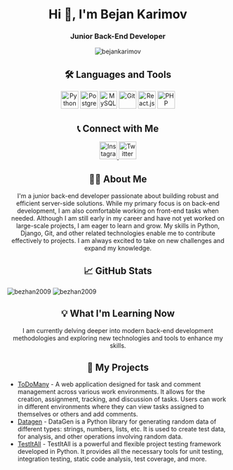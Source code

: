 <h1 align="center">Hi 👋, I'm Bejan Karimov</h1>
<h3 align="center">Junior Back-End Developer</h3>

<p align="center">
  <img src="https://komarev.com/ghpvc/?username=bejankarimov&label=Profile%20views&color=0e75b6&style=flat" alt="bejankarimov" />
</p>

<h2 align="center">🛠️ Languages and Tools</h2>

<p align="center">
  <img src="https://img.icons8.com/color/48/000000/python--v2.png" alt="Python" width="40" height="40"/>
  <img src="https://img.icons8.com/color/48/000000/postgreesql.png" alt="PostgreSQL" width="40" height="40"/>
  <img src="https://img.icons8.com/color/48/000000/mysql.png" alt="MySQL" width="40" height="40"/>
  <img src="https://img.icons8.com/color/48/000000/git.png" alt="Git" width="40" height="40"/>
  <img src="https://img.icons8.com/officel/40/000000/react.png" alt="React.js" width="40" height="40"/>
  <img src="https://img.icons8.com/color/48/000000/php.png" alt="PHP" width="40" height="40"/>
</p>

<h2 align="center">📞 Connect with Me</h2>

<p align="center">
  <a href="https://www.instagram.com/chupapy.munanuu/" target="_blank">
    <img src="https://img.icons8.com/color/48/000000/instagram-new.png" alt="Instagram" width="40" height="40"/>
  </a>
  <a href="https://twitter.com/BezanKarim90911" target="_blank">
    <img src="https://img.icons8.com/color/48/000000/twitter--v2.png" alt="Twitter" width="40" height="40"/>
  </a>
</p>

<h2 align="center">👨‍💻 About Me</h2>
<p align="center">
  I'm a junior back-end developer passionate about building robust and efficient server-side solutions. While my primary focus is on back-end development, I am also comfortable working on front-end tasks when needed. Although I am still early in my career and have not yet worked on large-scale projects, I am eager to learn and grow. My skills in Python, Django, Git, and other related technologies enable me to contribute effectively to projects. I am always excited to take on new challenges and expand my knowledge.
</p>

<h2 align="center">📈 GitHub Stats</h2>

<p>
  <img src="https://github-readme-stats.vercel.app/api?username=bezhan2009&show_icons=true&locale=en" alt="bezhan2009" />
  <img src="https://github-readme-streak-stats.herokuapp.com/?user=bezhan2009&" alt="bezhan2009" />
</p>

<h2 align="center">💡 What I'm Learning Now</h2>
<p align="center">
  I am currently delving deeper into modern back-end development methodologies and exploring new technologies and tools to enhance my skills.
</p>

<h2 align="center">📝 My Projects</h2>
<ul>
  <li><a href="https://github.com/bezhan2009/ToDoMany">ToDoMany</a> - A web application designed for task and comment management across various work environments. It allows for the creation, assignment, tracking, and discussion of tasks. Users can work in different environments where they can view tasks assigned to themselves or others and add comments.</li>
  <li><a href="https://github.com/bezhan2009/Datagen">Datagen</a> - DataGen is a Python library for generating random data of different types: strings, numbers, lists, etc. It is used to create test data, for analysis, and other operations involving random data.</li>
  <li><a href="https://github.com/bezhan2009/TestItAll">TestItAll</a> - TestItAll is a powerful and flexible project testing framework developed in Python. It provides all the necessary tools for unit testing, integration testing, static code analysis, test coverage, and more.</li>
</ul>

